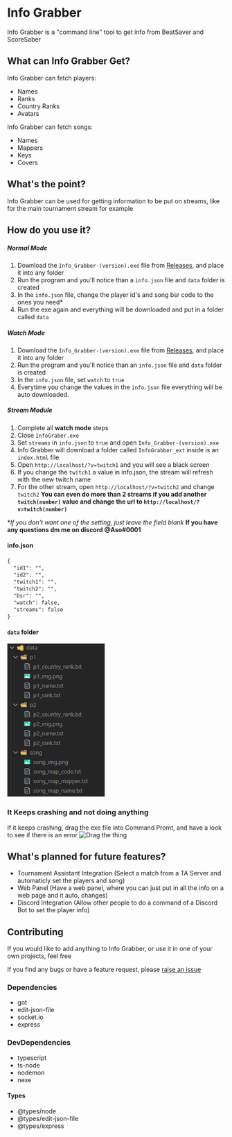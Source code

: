 # Info Grabber
Info Grabber is a "command line" tool to get info from BeatSaver and ScoreSaber

## What can Info Grabber Get?
Info Grabber can fetch players:
- Names
- Ranks
- Country Ranks
- Avatars

Info Grabber can fetch songs:
- Names
- Mappers
- Keys
- Covers

## What's the point?
Info Grabber can be used for getting information to be put on streams, like for the main tournament stream for example

## How do you use it?
##### Normal Mode
1) Download the `Info_Grabber-(version).exe` file from [Releases](https://github.com/AsoDesu/info-grabber/releases), and place it into any folder
2) Run the program and you'll notice than a `info.json` file and `data` folder is created
3) In the `info.json` file, change the player id's and song bsr code to the ones you need*
4) Run the exe again and everything will be downloaded and put in a folder called `data`

##### Watch Mode
1) Download the `Info_Grabber-(version).exe` file from [Releases](https://github.com/AsoDesu/info-grabber/releases), and place it into any folder
2) Run the program and you'll notice than an `info.json` file and `data` folder is created
3) In the `info.json` file, set `watch` to `true`
4) Everytime you change the values in the `info.json` file everything will be auto downloaded.

##### Stream Module
1) Complete all **watch mode** steps
2) Close `InfoGraber.exe`
3) Set `streams` in `info.json` to `true` and open `Info_Grabber-(version).exe`
4) Info Grabber will download a folder called `InfoGrabber_ext` inside is an `index.html` file
5) Open `http://localhost/?v=twitch1` and you will see a black screen
6) If you change the `twitch1` a value in info.json, the stream will refresh with the new twitch name
7) For the other stream, open `http://localhost/?v=twitch2` and change `twitch2`
**You can even do more than 2 streams if you add another `twitch(number)` value and change the url to `http://localhost/?v=twitch(number)`**

**If you don't want one of the setting, just leave the field blank*
**If you have any questions dm me on discord @Aso#0001**

#### info.json
```
{
  "id1": "",
  "id2": "",
  "twitch1": "",
  "twitch2": "",
  "bsr": "",
  "watch": false,
  "streams": false
}
```

#### `data` folder
![Data Folder](https://raw.githubusercontent.com/AsoDesu/info-grabber/master/assets/data_folder.png)

### It Keeps crashing and not doing anything
If it keeps crashing, drag the exe file into Command Promt, and have a look to see if there is an error
![Drag the thing](https://i.imgur.com/nlmIhAD.png)

## What's planned for future features?
- Tournament Assistant Integration (Select a match from a TA Server and automaticly set the players and song)
- Web Panel (Have a web panel, where you can just put in all the info on a web page and it auto, changes)
- Discord Integration (Allow other people to do a command of a Discord Bot to set the player info)

## Contributing
If you would like to add anything to Info Grabber, or use it in one of your own projects, feel free

If you find any bugs or have a feature request, please [raise an issue](https://github.com/AsoDesu/info-grabber/issues)

### Dependencies
- got
- edit-json-file
- socket.io
- express

### DevDependencies
- typescript
- ts-node
- nodemon
- nexe

#### Types
- @types/node
- @types/edit-json-file
- @types/express
